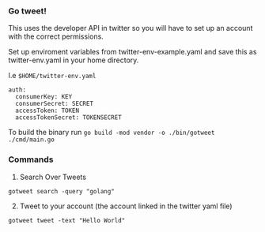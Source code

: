 ### Go tweet!

This uses the developer API in twitter so you will have to set up an account with the correct permissions.

Set up enviroment variables from twitter-env-example.yaml and save this as twitter-env.yaml in your home directory.

I.e ```$HOME/twitter-env.yaml```

```
auth:
  consumerKey: KEY
  consumerSecret: SECRET
  accessToken: TOKEN
  accessTokenSecret: TOKENSECRET
```

To build the binary run 
```go build -mod vendor -o ./bin/gotweet ./cmd/main.go```

### Commands

1) Search Over Tweets

```gotweet search -query "golang"```

2) Tweet to your account (the account linked in the twitter yaml file)

```gotweet tweet -text "Hello World"```